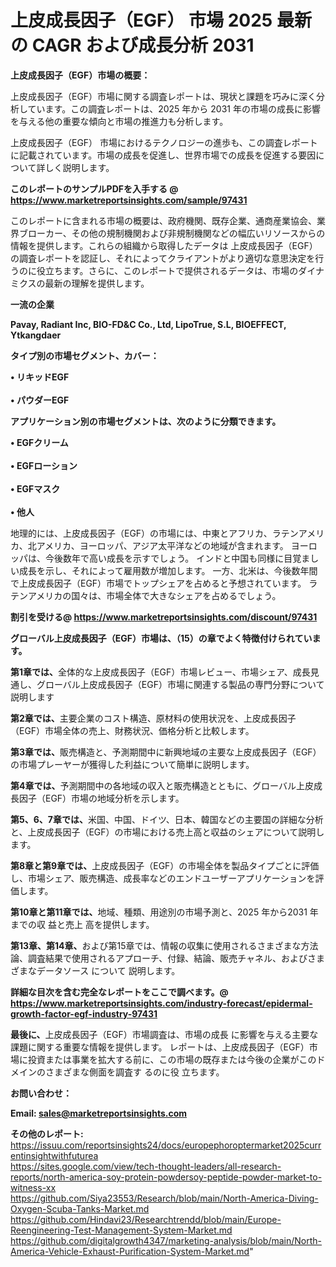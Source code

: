 # 上皮成長因子（EGF） 市場 2025 最新の CAGR および成長分析 2031

<strong><b>上皮成長因子（EGF）市場の概要：</b></strong>

上皮成長因子（EGF）市場に関する調査レポートは、現状と課題を巧みに深く分析しています。この調査レポートは、2025 年から 2031 年の市場の成長に影響を与える他の重要な傾向と市場の推進力も分析します。

上皮成長因子（EGF） 市場におけるテクノロジーの進歩も、この調査レポートに記載されています。市場の成長を促進し、世界市場での成長を促進する要因について詳しく説明します。

<strong>このレポートのサンプルPDFを入手する @ <a href=https://www.marketreportsinsights.com/sample/97431>https://www.marketreportsinsights.com/sample/97431</a></strong>

このレポートに含まれる市場の概要は、政府機関、既存企業、通商産業協会、業界ブローカー、その他の規制機関および非規制機関などの幅広いリソースからの情報を提供します。これらの組織から取得したデータは 上皮成長因子（EGF） の調査レポートを認証し、それによってクライアントがより適切な意思決定を行うのに役立ちます。さらに、このレポートで提供されるデータは、市場のダイナミクスの最新の理解を提供します。

<strong>一流の企業</strong>

<strong><b>Pavay, Radiant Inc, BIO-FD&C Co., Ltd, LipoTrue, S.L, BIOEFFECT, Ytkangdaer</b></strong>

<strong><b>タイプ別の市場セグメント、カバー：</b></strong>

<strong>• リキッドEGF<br><br>• パウダーEGF</strong>

<strong><b>アプリケーション別の市場セグメントは、次のように分類できます。</b></strong>

<strong>• EGFクリーム<br><br>• EGFローション<br><br>• EGFマスク<br><br>• 他人</strong>

 地理的には、上皮成長因子（EGF）の市場には、中東とアフリカ、ラテンアメリカ、北アメリカ、ヨーロッパ、アジア太平洋などの地域が含まれます。 ヨーロッパは、今後数年で高い成長を示すでしょう。 インドと中国も同様に目覚ましい成長を示し、それによって雇用数が増加します。 一方、北米は、今後数年間で上皮成長因子（EGF）市場でトップシェアを占めると予想されています。 ラテンアメリカの国々は、市場全体で大きなシェアを占めるでしょう。

<strong>割引を受ける@ <a href=https://www.marketreportsinsights.com/discount/97431>https://www.marketreportsinsights.com/discount/97431</a></strong>

<strong><b>グローバル上皮成長因子（EGF）市場は、（15）の章でよく特徴付けられています。</b></strong>

<strong><b>第</b></strong><strong><b>1章では、</b></strong>全体的な上皮成長因子（EGF）市場レビュー、市場シェア、成長見通し、グローバル上皮成長因子（EGF）市場に関連する製品の専門分野について説明します

<strong><b>第2章では、</b></strong>主要企業のコスト構造、原材料の使用状況を、上皮成長因子（EGF）市場全体の売上、財務状況、価格分析と比較します。

<strong><b>第3章では、</b></strong>販売構造と、予測期間中に新興地域の主要な上皮成長因子（EGF）の市場プレーヤーが獲得した利益について簡単に説明します。

<strong><b>第4章では、</b></strong>予測期間中の各地域の収入と販売構造とともに、グローバル上皮成長因子（EGF）市場の地域分析を示します。

<strong><b>第5、6、7章では、</b></strong>米国、中国、ドイツ、日本、韓国などの主要国の詳細な分析と、上皮成長因子（EGF）の市場における売上高と収益のシェアについて説明します。

<strong><b>第8章と第9章では、</b></strong>上皮成長因子（EGF）の市場全体を製品タイプごとに評価し、市場シェア、販売構造、成長率などのエンドユーザーアプリケーションを評価します。

<strong><b>第10章と第11章では、</b></strong>地域、種類、用途別の市場予測と、2025 年から2031 年までの収 益と売上 高を提供します。

<strong><b>第13章、第14章、</b></strong>および第15章では、情報の収集に使用されるさまざまな方法論、調査結果で使用されるアプローチ、付録、結論、販売チャネル、およびさまざまなデータソース について 説明します。

<strong>詳細な目次を含む完全なレポートをここで調べます。@ <a href=https://www.marketreportsinsights.com/industry-forecast/epidermal-growth-factor-egf-industry-97431>https://www.marketreportsinsights.com/industry-forecast/epidermal-growth-factor-egf-industry-97431</a></strong>

<strong><b>最後に、</b></strong>上皮成長因子（EGF）市場調査は、市場の成長 に影響を</a>与える主要な課題に関する重要な情報を提供します。 レポートは、上皮成長因子（EGF）市場に投資または事業を拡大する前に、この市場の既存または今後の企業がこのドメインのさまざまな側面を調査す るのに役 立ちます。

<strong><b>お問い合わせ：</b></strong>

<strong>Email: </strong><a href=mailto:sales@marketreportsinsights.com><strong>sales@marketreportsinsights.com</strong></a>

<strong>その他のレポート:</strong>
<br>
<a href=https://issuu.com/reportsinsights24/docs/europephoroptermarket2025currentinsightwithfuturea>https://issuu.com/reportsinsights24/docs/europephoroptermarket2025currentinsightwithfuturea</a>
<br>
<a href=https://sites.google.com/view/tech-thought-leaders/all-research-reports/north-america-soy-protein-powdersoy-peptide-powder-market-to-witness-xx>https://sites.google.com/view/tech-thought-leaders/all-research-reports/north-america-soy-protein-powdersoy-peptide-powder-market-to-witness-xx</a>
<br>
<a href=https://github.com/Siya23553/Research/blob/main/North-America-Diving-Oxygen-Scuba-Tanks-Market.md>https://github.com/Siya23553/Research/blob/main/North-America-Diving-Oxygen-Scuba-Tanks-Market.md</a>
<br>
<a href=https://github.com/Hindavi23/Researchtrendd/blob/main/Europe-Reengineering-Test-Management-System-Market.md>https://github.com/Hindavi23/Researchtrendd/blob/main/Europe-Reengineering-Test-Management-System-Market.md</a>
<br>
<a href=https://github.com/digitalgrowth4347/marketing-analysis/blob/main/North-America-Vehicle-Exhaust-Purification-System-Market.md>https://github.com/digitalgrowth4347/marketing-analysis/blob/main/North-America-Vehicle-Exhaust-Purification-System-Market.md</a>"
